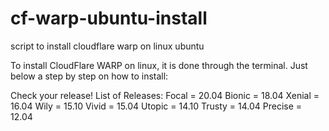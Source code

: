 # cf-warp-ubuntu-install
script to install cloudflare warp on linux ubuntu

To install CloudFlare WARP on linux, it is done through the terminal. Just below a step by step on how to install:
 
 Check your release!
List of Releases:
    Focal = 20.04
    Bionic = 18.04
    Xenial = 16.04
    Wily = 15.10
    Vivid = 15.04
    Utopic = 14.10
    Trusty = 14.04
    Precise = 12.04
